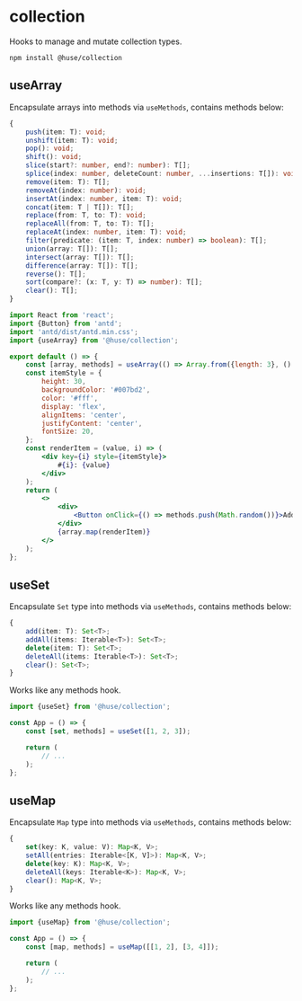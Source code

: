 # collection

Hooks to manage and mutate collection types.

```shell
npm install @huse/collection
```

## useArray

Encapsulate arrays into methods via `useMethods`, contains methods below:

```typescript
{
    push(item: T): void;
    unshift(item: T): void;
    pop(): void;
    shift(): void;
    slice(start?: number, end?: number): T[];
    splice(index: number, deleteCount: number, ...insertions: T[]): void;
    remove(item: T): T[];
    removeAt(index: number): void;
    insertAt(index: number, item: T): void;
    concat(item: T | T[]): T[];
    replace(from: T, to: T): void;
    replaceAll(from: T, to: T): T[];
    replaceAt(index: number, item: T): void;
    filter(predicate: (item: T, index: number) => boolean): T[];
    union(array: T[]): T[];
    intersect(array: T[]): T[];
    difference(array: T[]): T[];
    reverse(): T[];
    sort(compare?: (x: T, y: T) => number): T[];
    clear(): T[];
}
```

```jsx
import React from 'react';
import {Button} from 'antd';
import 'antd/dist/antd.min.css';
import {useArray} from '@huse/collection';

export default () => {
    const [array, methods] = useArray(() => Array.from({length: 3}, () => Math.random()));
    const itemStyle = {
        height: 30,
        backgroundColor: '#007bd2',
        color: '#fff',
        display: 'flex',
        alignItems: 'center',
        justifyContent: 'center',
        fontSize: 20,
    };
    const renderItem = (value, i) => (
        <div key={i} style={itemStyle}>
            #{i}: {value}
        </div>
    );
    return (
        <>
            <div>
                <Button onClick={() => methods.push(Math.random())}>Add Item</Button>
            </div>
            {array.map(renderItem)}
        </>
    );
};
```

## useSet

Encapsulate `Set` type into methods via `useMethods`, contains methods below:

```typescript
{
    add(item: T): Set<T>;
    addAll(items: Iterable<T>): Set<T>;
    delete(item: T): Set<T>;
    deleteAll(items: Iterable<T>): Set<T>;
    clear(): Set<T>;
}
```

Works like any methods hook.

```javascript
import {useSet} from '@huse/collection';

const App = () => {
    const [set, methods] = useSet([1, 2, 3]);

    return (
        // ...
    );
};
```

## useMap

Encapsulate `Map` type into methods via `useMethods`, contains methods below:

```typescript
{
    set(key: K, value: V): Map<K, V>;
    setAll(entries: Iterable<[K, V]>): Map<K, V>;
    delete(key: K): Map<K, V>;
    deleteAll(keys: Iterable<K>): Map<K, V>;
    clear(): Map<K, V>;
}
```

Works like any methods hook.

```javascript
import {useMap} from '@huse/collection';

const App = () => {
    const [map, methods] = useMap([[1, 2], [3, 4]]);

    return (
        // ...
    );
};
```
